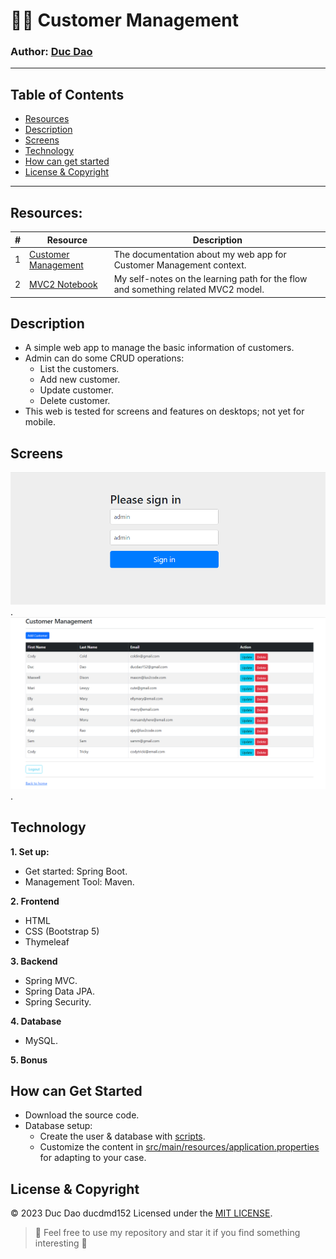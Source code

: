# 👨‍🦱 Customer Management
### Author: **[Duc Dao](https://beacons.ai/ducdmd152)**
--------------------------------------------------
## Table of Contents
- [Resources](#resources)
- [Description](#description)
- [Screens](#screens)
- [Technology](#technology)
- [How can get started](#how-can-get-started)
- [License & Copyright](#license--copyright)
--------------------------------------------------
## **Resources:**

| # | Resource | Description |
| --- | --- | --- |
| 1 | [Customer Management](https://github.com/ducdmd152/BookStoreManagement_1.0) | The documentation about my web app for Customer Management context. |
| 2 | [MVC2 Notebook](https://ducdmd152.github.io/PRJ301/PRJ301HandbookResources/MVC2%20a3c4b9344b0e4f0bb4711b98b5a9a6ed.html) | My self-notes on the learning path for the flow and something related MVC2 model. |

## Description
- A simple web app to manage the basic information of customers.
- Admin can do some CRUD operations:
    - List the customers.
    - Add new customer.
    - Update customer.
    - Delete customer.
- This web is tested for screens and features on desktops; not yet for mobile.

## Screens
  ![Login Page](https://github.com/ducdmd152/web-customer-tracker/blob/main/src/main/resources/static/images/login.png?raw=true).
  ![Home Page](https://github.com/ducdmd152/web-customer-tracker/blob/main/src/main/resources/static/images/list.png?raw=true).

## Technology

**1. Set up:**

- Get started: Spring Boot.
- Management Tool: Maven.

**2. Frontend**

- HTML
- CSS (Bootstrap 5)
- Thymeleaf

**3. Backend**

- Spring MVC.
- Spring Data JPA.
- Spring Security.

**4. Database**

- MySQL.

**5. Bonus**

## How can Get Started

- Download the source code.
- Database setup:
    - Create the user & database with [scripts](https://github.com/ducdmd152/web-customer-tracker/tree/main/sql-scripts).
    - Customize the content in [src/main/resources/application.properties](https://github.com/ducdmd152/web-customer-tracker/blob/main/src/main/resources/application.properties) for adapting to your case.
   

## License & Copyright
&copy; 2023 Duc Dao ducdmd152 Licensed under the [MIT LICENSE](https://github.com/ducdmd152/web-customer-tracker/blob/main/LICENSE).

> 🤟 Feel free to use my repository and star it if you find something interesting 🤟
